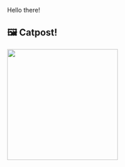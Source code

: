 Hello there!



## 🖼️ Catpost!

<sub>
    <img src="https://cdn2.thecatapi.com/images/NwVHSbvnl.png" height="256">
</sub>

